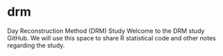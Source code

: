# drm
Day Reconstruction Method (DRM) Study
Welcome to the DRM study GitHub. We will use this space to share R statistical code and other notes regarding the study.

